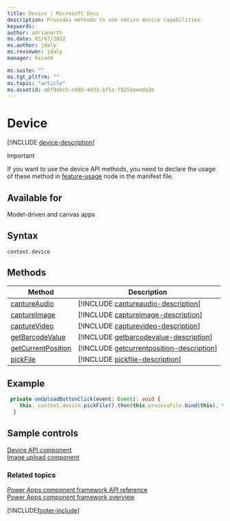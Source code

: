 ```yaml
---
title: Device | Microsoft Docs
description: Provides methods to use native device capabilities.
keywords:
author: adrianorth
ms.date: 03/07/2022
ms.author: jdaly
ms.reviewer: jdaly
manager: kvivek

ms.suite: ""
ms.tgt_pltfrm: ""
ms.topic: "article"
ms.assetid: a0f9abc5-c605-4433-bf5a-f8253eeeda3b
---
```


# Device

[!INCLUDE [device-description](includes/device-description.md)]

> [!IMPORTANT]
> If you want to use the device API methods, you need to declare the usage of these method in [feature-usage](../manifest-schema-reference/feature-usage.md) node in the manifest file.

## Available for

Model-driven and canvas apps

## Syntax

`context.device`

## Methods

| Method                                             | Description                                                                                    |
| -------------------------------------------------- | ---------------------------------------------------------------------------------------------- |
| [captureAudio](device/captureaudio.md)             | [!INCLUDE [captureaudio-description](device/includes/captureaudio-description.md)]             |
| [captureImage](device/captureimage.md)             | [!INCLUDE [captureimage-description](device/includes/captureimage-description.md)]             |
| [captureVideo](device/capturevideo.md)             | [!INCLUDE [capturevideo-description](device/includes/capturevideo-description.md)]             |
| [getBarcodeValue](device/getbarcodevalue.md)       | [!INCLUDE [getbarcodevalue-description](device/includes/getbarcodevalue-description.md)]       |
| [getCurrentPosition](device/getcurrentposition.md) | [!INCLUDE [getcurrentposition-description](device/includes/getcurrentposition-description.md)] |
| [pickFile](device/pickfile.md)                     | [!INCLUDE [pickfile-description](device/includes/pickfile-description.md)]                     |

## Example

```TypeScript
 private onUploadButtonClick(event: Event): void {
    this._context.device.pickFile().then(this.processFile.bind(this), this.showError.bind(this));
  }
```

## Sample controls

[Device API component](../sample-controls/device-api-control.md)  
[Image upload component](../sample-controls/image-upload-control.md)

### Related topics
[Power Apps component framework API reference](../reference/index.md)<br/>
[Power Apps component framework overview](../overview.md)

[!INCLUDE[footer-include](../../../includes/footer-banner.md)]
